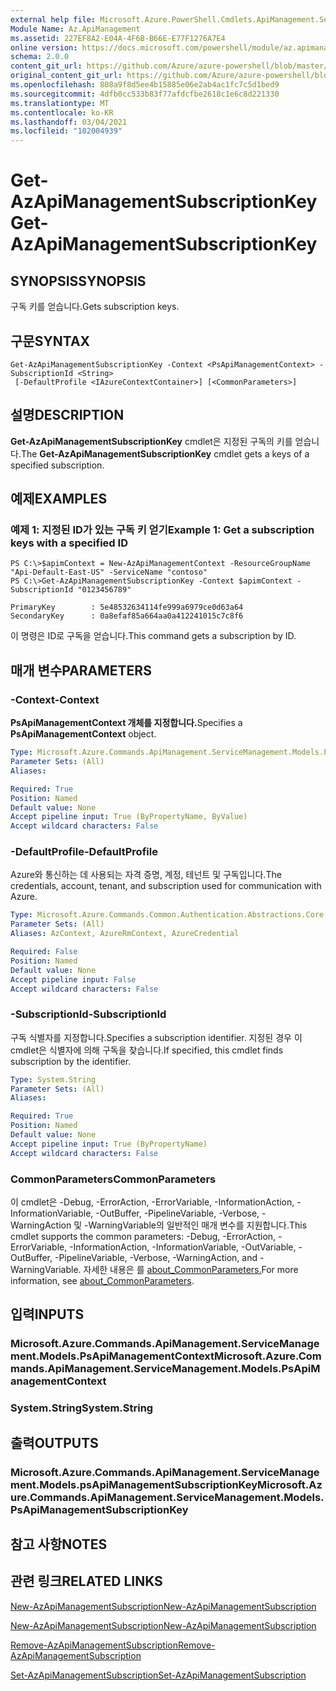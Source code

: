 ```yaml
---
external help file: Microsoft.Azure.PowerShell.Cmdlets.ApiManagement.ServiceManagement.dll-Help.xml
Module Name: Az.ApiManagement
ms.assetid: 227EF8A2-E04A-4F6B-B66E-E77F1276A7E4
online version: https://docs.microsoft.com/powershell/module/az.apimanagement/get-azapimanagementsubscriptionkey
schema: 2.0.0
content_git_url: https://github.com/Azure/azure-powershell/blob/master/src/ApiManagement/ApiManagement/help/Get-AzApiManagementSubscriptionKey.md
original_content_git_url: https://github.com/Azure/azure-powershell/blob/master/src/ApiManagement/ApiManagement/help/Get-AzApiManagementSubscriptionKey.md
ms.openlocfilehash: 808a9f8d5ee4b15885e06e2ab4ac1fc7c5d1bed9
ms.sourcegitcommit: 4dfb0cc533b83f77afdcfbe2618c1e6c8d221330
ms.translationtype: MT
ms.contentlocale: ko-KR
ms.lasthandoff: 03/04/2021
ms.locfileid: "102004939"
---
```

# <span data-ttu-id="69eed-101">Get-AzApiManagementSubscriptionKey</span><span class="sxs-lookup"><span data-stu-id="69eed-101">Get-AzApiManagementSubscriptionKey</span></span>

## <span data-ttu-id="69eed-102">SYNOPSIS</span><span class="sxs-lookup"><span data-stu-id="69eed-102">SYNOPSIS</span></span>
<span data-ttu-id="69eed-103">구독 키를 얻습니다.</span><span class="sxs-lookup"><span data-stu-id="69eed-103">Gets subscription keys.</span></span>

## <span data-ttu-id="69eed-104">구문</span><span class="sxs-lookup"><span data-stu-id="69eed-104">SYNTAX</span></span>

```
Get-AzApiManagementSubscriptionKey -Context <PsApiManagementContext> -SubscriptionId <String>
 [-DefaultProfile <IAzureContextContainer>] [<CommonParameters>]
```

## <span data-ttu-id="69eed-105">설명</span><span class="sxs-lookup"><span data-stu-id="69eed-105">DESCRIPTION</span></span>
<span data-ttu-id="69eed-106">**Get-AzApiManagementSubscriptionKey** cmdlet은 지정된 구독의 키를 얻습니다.</span><span class="sxs-lookup"><span data-stu-id="69eed-106">The **Get-AzApiManagementSubscriptionKey** cmdlet gets a keys of a specified subscription.</span></span>

## <span data-ttu-id="69eed-107">예제</span><span class="sxs-lookup"><span data-stu-id="69eed-107">EXAMPLES</span></span>

### <span data-ttu-id="69eed-108">예제 1: 지정된 ID가 있는 구독 키 얻기</span><span class="sxs-lookup"><span data-stu-id="69eed-108">Example 1: Get a subscription keys with a specified ID</span></span>
```
PS C:\>$apimContext = New-AzApiManagementContext -ResourceGroupName "Api-Default-East-US" -ServiceName "contoso"
PS C:\>Get-AzApiManagementSubscriptionKey -Context $apimContext -SubscriptionId "0123456789"

PrimaryKey        : 5e48532634114fe999a6979ce0d63a64
SecondaryKey      : 0a8efaf85a664aa0a412241015c7c8f6
```

<span data-ttu-id="69eed-109">이 명령은 ID로 구독을 얻습니다.</span><span class="sxs-lookup"><span data-stu-id="69eed-109">This command gets a subscription by ID.</span></span>

## <span data-ttu-id="69eed-110">매개 변수</span><span class="sxs-lookup"><span data-stu-id="69eed-110">PARAMETERS</span></span>

### <span data-ttu-id="69eed-111">-Context</span><span class="sxs-lookup"><span data-stu-id="69eed-111">-Context</span></span>
<span data-ttu-id="69eed-112">**PsApiManagementContext 개체를 지정합니다.**</span><span class="sxs-lookup"><span data-stu-id="69eed-112">Specifies a **PsApiManagementContext** object.</span></span>

```yaml
Type: Microsoft.Azure.Commands.ApiManagement.ServiceManagement.Models.PsApiManagementContext
Parameter Sets: (All)
Aliases:

Required: True
Position: Named
Default value: None
Accept pipeline input: True (ByPropertyName, ByValue)
Accept wildcard characters: False
```

### <span data-ttu-id="69eed-113">-DefaultProfile</span><span class="sxs-lookup"><span data-stu-id="69eed-113">-DefaultProfile</span></span>
<span data-ttu-id="69eed-114">Azure와 통신하는 데 사용되는 자격 증명, 계정, 테넌트 및 구독입니다.</span><span class="sxs-lookup"><span data-stu-id="69eed-114">The credentials, account, tenant, and subscription used for communication with Azure.</span></span>

```yaml
Type: Microsoft.Azure.Commands.Common.Authentication.Abstractions.Core.IAzureContextContainer
Parameter Sets: (All)
Aliases: AzContext, AzureRmContext, AzureCredential

Required: False
Position: Named
Default value: None
Accept pipeline input: False
Accept wildcard characters: False
```

### <span data-ttu-id="69eed-115">-SubscriptionId</span><span class="sxs-lookup"><span data-stu-id="69eed-115">-SubscriptionId</span></span>
<span data-ttu-id="69eed-116">구독 식별자를 지정합니다.</span><span class="sxs-lookup"><span data-stu-id="69eed-116">Specifies a subscription identifier.</span></span>
<span data-ttu-id="69eed-117">지정된 경우 이 cmdlet은 식별자에 의해 구독을 찾습니다.</span><span class="sxs-lookup"><span data-stu-id="69eed-117">If specified, this cmdlet finds subscription by the identifier.</span></span>

```yaml
Type: System.String
Parameter Sets: (All)
Aliases:

Required: True
Position: Named
Default value: None
Accept pipeline input: True (ByPropertyName)
Accept wildcard characters: False
```

### <span data-ttu-id="69eed-118">CommonParameters</span><span class="sxs-lookup"><span data-stu-id="69eed-118">CommonParameters</span></span>
<span data-ttu-id="69eed-119">이 cmdlet은 -Debug, -ErrorAction, -ErrorVariable, -InformationAction, -InformationVariable, -OutBuffer, -PipelineVariable, -Verbose, -WarningAction 및 -WarningVariable의 일반적인 매개 변수를 지원합니다.</span><span class="sxs-lookup"><span data-stu-id="69eed-119">This cmdlet supports the common parameters: -Debug, -ErrorAction, -ErrorVariable, -InformationAction, -InformationVariable, -OutVariable, -OutBuffer, -PipelineVariable, -Verbose, -WarningAction, and -WarningVariable.</span></span> <span data-ttu-id="69eed-120">자세한 내용은 를 [about_CommonParameters.](http://go.microsoft.com/fwlink/?LinkID=113216)</span><span class="sxs-lookup"><span data-stu-id="69eed-120">For more information, see [about_CommonParameters](http://go.microsoft.com/fwlink/?LinkID=113216).</span></span>

## <span data-ttu-id="69eed-121">입력</span><span class="sxs-lookup"><span data-stu-id="69eed-121">INPUTS</span></span>

### <span data-ttu-id="69eed-122">Microsoft.Azure.Commands.ApiManagement.ServiceManagement.Models.PsApiManagementContext</span><span class="sxs-lookup"><span data-stu-id="69eed-122">Microsoft.Azure.Commands.ApiManagement.ServiceManagement.Models.PsApiManagementContext</span></span>

### <span data-ttu-id="69eed-123">System.String</span><span class="sxs-lookup"><span data-stu-id="69eed-123">System.String</span></span>

## <span data-ttu-id="69eed-124">출력</span><span class="sxs-lookup"><span data-stu-id="69eed-124">OUTPUTS</span></span>

### <span data-ttu-id="69eed-125">Microsoft.Azure.Commands.ApiManagement.ServiceManagement.Models.psApiManagementSubscriptionKey</span><span class="sxs-lookup"><span data-stu-id="69eed-125">Microsoft.Azure.Commands.ApiManagement.ServiceManagement.Models.PsApiManagementSubscriptionKey</span></span>

## <span data-ttu-id="69eed-126">참고 사항</span><span class="sxs-lookup"><span data-stu-id="69eed-126">NOTES</span></span>

## <span data-ttu-id="69eed-127">관련 링크</span><span class="sxs-lookup"><span data-stu-id="69eed-127">RELATED LINKS</span></span>

[<span data-ttu-id="69eed-128">New-AzApiManagementSubscription</span><span class="sxs-lookup"><span data-stu-id="69eed-128">New-AzApiManagementSubscription</span></span>](./Get-AzApiManagementSubscription.md)

[<span data-ttu-id="69eed-129">New-AzApiManagementSubscription</span><span class="sxs-lookup"><span data-stu-id="69eed-129">New-AzApiManagementSubscription</span></span>](./New-AzApiManagementSubscription.md)

[<span data-ttu-id="69eed-130">Remove-AzApiManagementSubscription</span><span class="sxs-lookup"><span data-stu-id="69eed-130">Remove-AzApiManagementSubscription</span></span>](./Remove-AzApiManagementSubscription.md)

[<span data-ttu-id="69eed-131">Set-AzApiManagementSubscription</span><span class="sxs-lookup"><span data-stu-id="69eed-131">Set-AzApiManagementSubscription</span></span>](./Set-AzApiManagementSubscription.md)


